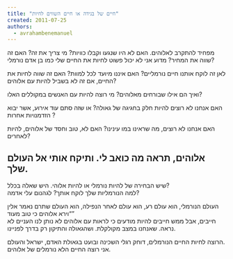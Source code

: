 ```yaml
---
title: "חיים של בגידה או חיים השווים לחיות"
created: 2011-07-25
authors: 
  - avrahambenemanuel
---
```


מפחיד להתקרב לאלוהים. האם לא היו שנגעו וקבלו כוויות? מי צריך את זה? האם זה שווה את המחיר? מדוע אני לא יכול פשוט לחיות את החיים שלי כמו בן אדם נורמלי?

לאן זה לוקח אותנו חיים נורמליים? האם איננו מיועד לכל למוות? האם זה שווה לחיות את החיים, אם זה לא בשביל להיות עם אלוהים?

ואיך הם אילו שבורחים מאלוהים? מי רוצה להיות עם האנשים במקוללים האלו?

האם אנחנו לא רוצים להיות חלק בחגיגה של גאולה? או שזה סתם עוד אירוע, אשר יבוא הזדמנויות אחרות ?

האם אנחנו לא רוצים, מה שראינו במו עינינו? האם לא, טוב וחסד של אלוהים, להיות לאחרים?

אלוהים, תראה מה כואב לי. ותיקח אותי אל העולם שלך.
---
שיש הבחירה של להיות נורמלי או להיות אלוהי. היש שאלה בכלל?  
למה הנורמליות שלך לוקח אותך? לגהנום עלי אדמה?

העולם הנורמלי, הוא עולם רע, הוא עולם לאחר הנפילה, הוא העולם שתרם נאמר אלין “וירא אלוהים כי טוב מעוד”  
חייבים, אבל ממש חייבים להיות מודעים כי לראות עם אלוהים לא נותן לנו העניים לא נראה. שאנחנו במצב מקולקלת. ושהגאולה והתיקון רק בדרך לפניינו.

הרוצה לחיות החיים הנורמלים, דוחק רגלי השכינה ובועט בגאולת האדם, ישראל והעולם.  
אני רוצה החיים הלא נורמלים של אלוהים.